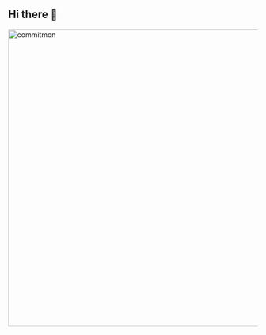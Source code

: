 ## Hi there 👋

<a href="https://github.com/doongjun/commitmon">
  <img alt="commitmon" src="https://commitmon.me/adventure?username=dayeon730&theme=desert" width="600px" />
</a>
